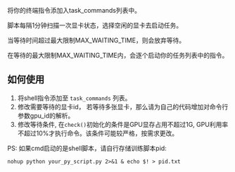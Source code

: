 将你的终端指令添加入task_commands列表中。

脚本每隔1分钟扫描一次显卡状态，选择空闲的显卡去启动任务。

当等待时间超过最大限制MAX_WAITING_TIME，则会放弃等待。

在等待的最大限制MAX_WAITING_TIME内，会逐个启动你的任务列表中的指令。

## 如何使用

1. 将shell指令添加至 `task_commands` 列表。
2. 修改需要等待的显卡id， 若等待多张显卡，那么请为自己的代码增加对命令行参数gpu_id的解析。
3. 修改等待条件, 在`check()`初始化的条件是GPU显存占用不超过1G, GPU利用率不超过10%才执行命令。该条件可能较严格，按需求更改。


PS: 如果cmd启动的是shell脚本，请自行存储训练脚本pid:
```shell
nohup python your_py_script.py 2>&1 & echo $! > pid.txt
```